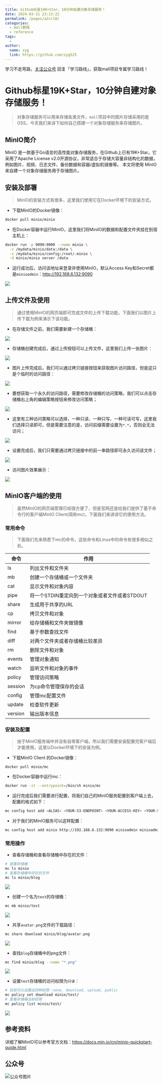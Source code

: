 ```yaml
---
title: Github标星19K+Star，10分钟自建对象存储服务！
date: 2024-03-31 23:13:22
permalink: /pages/a2cc18/
categories:
  - mall教程
  - reference
tags:
  - 
author: 
  name: zyg
  link: https://github.com/zyg525
---
```

学习不走弯路，[关注公众号](#公众号) 回复「学习路线」，获取mall项目专属学习路线！

# Github标星19K+Star，10分钟自建对象存储服务！

> 对象存储服务可以用来存储各类文件，`mall`项目中的图片存储采用的是OSS，今天我们来讲下如何自己搭建一个对象存储服务来存储图片。

## MinIO简介

MinIO 是一款基于Go语言的高性能对象存储服务，在Github上已有19K+Star。它采用了Apache License v2.0开源协议，非常适合于存储大容量非结构化的数据，例如图片、视频、日志文件、备份数据和容器/虚拟机镜像等。
本文将使用 MinIO 来自建一个对象存储服务用于存储图片。

## 安装及部署

> MinIO的安装方式有很多，这里我们使用它在Docker环境下的安装方式。

- 下载MinIO的Docker镜像：

```bash
docker pull minio/minio
```

- 在Docker容器中运行MinIO，这里我们将MiniIO的数据和配置文件夹挂在到宿主机上：

```bash
docker run -p 9090:9000 --name minio \
  -v /mydata/minio/data:/data \
  -v /mydata/minio/config:/root/.minio \
  -d minio/minio server /data
```

- 运行成功后，访问该地址来登录并使用MinIO，默认Access Key和Secret都是`minioadmin`：http://192.168.6.132:9090

![](/img/mall/minio_use_01.png)

## 上传文件及使用

> 通过使用MinIO的网页端即可完成文件的上传下载功能，下面我们以图片上传下载为例来演示下该功能。

- 在存储文件之前，我们需要新建一个存储桶：

![](/img/mall/minio_use_02.png)

- 存储桶创建完成后，通过上传按钮可以上传文件，这里我们上传一张图片：

![](/img/mall/minio_use_03.png)

- 图片上传完成后，我们可以通过拷贝链接按钮来获取图片访问路径，但是这只是个临时的访问路径：

![](/img/mall/minio_use_04.png)

- 要想获取一个永久的访问路径，需要修改存储桶的访问策略，我们可以点击存储桶右上角的编辑策略按钮来修改访问策略；

![](/img/mall/minio_use_05.png)

- 这里有三种访问策略可以选择，一种只读、一种只写、一种可读可写，这里我们选择只读即可，但是需要注意的是，访问前缀需要设置为`*.*`，否则会无法访问；

![](/img/mall/minio_use_06.png)

- 设置完成后，我们只需要通过拷贝链接中的前一串路径即可永久访问该文件；

![](/img/mall/minio_use_07.png)

- 访问图片效果展示：

![](/img/mall/minio_use_08.png)

## MinIO客户端的使用

> 虽然MinIO的网页端管理已经很方便了，但是官网还是给我们提供了基于命令行的客户端MinIO Client(简称mc)，下面我们来讲讲它的使用方法。

### 常用命令

> 下面我们先来熟悉下mc的命令，这些命令和Linux中的命令有很多相似之处。

| 命令    | 作用                                          |
| ------- | --------------------------------------------- |
| ls      | 列出文件和文件夹                              |
| mb      | 创建一个存储桶或一个文件夹                    |
| cat     | 显示文件和对象内容                            |
| pipe    | 将一个STDIN重定向到一个对象或者文件或者STDOUT |
| share   | 生成用于共享的URL                             |
| cp      | 拷贝文件和对象                                |
| mirror  | 给存储桶和文件夹做镜像                        |
| find    | 基于参数查找文件                              |
| diff    | 对两个文件夹或者存储桶比较差异                |
| rm      | 删除文件和对象                                |
| events  | 管理对象通知                                  |
| watch   | 监听文件和对象的事件                          |
| policy  | 管理访问策略                                  |
| session | 为cp命令管理保存的会话                        |
| config  | 管理mc配置文件                                |
| update  | 检查软件更新                                  |
| version | 输出版本信息                                  |

### 安装及配置

> 由于MinIO服务端中并没有自带客户端，所以我们需要安装配置完客户端后才能使用，这里以Docker环境下的安装为例。

- 下载MinIO Client 的Docker镜像：

```bash
docker pull minio/mc
```

- 在Docker容器中运行mc：

```bash
docker run -it --entrypoint=/bin/sh minio/mc
```

- 运行完成后我们需要进行配置，将我们自己的MinIO服务配置到客户端上去，配置的格式如下：

```bash
mc config host add <ALIAS> <YOUR-S3-ENDPOINT> <YOUR-ACCESS-KEY> <YOUR-SECRET-KEY> <API-SIGNATURE>
```

- 对于我们的MinIO服务可以这样配置：

```bash
mc config host add minio http://192.168.6.132:9090 minioadmin minioadmin S3v4
```

### 常用操作

- 查看存储桶和查看存储桶中存在的文件：

```bash
# 查看存储桶
mc ls minio
# 查看存储桶中存在的文件
mc ls minio/blog
```

![](/img/mall/minio_use_09.png)

- 创建一个名为`test`的存储桶：

```bash
mc mb minio/test
```

![](/img/mall/minio_use_10.png)

- 共享`avatar.png`文件的下载路径：

```bash
mc share download minio/blog/avatar.png
```

![](/img/mall/minio_use_11.png)

- 查找`blog`存储桶中的png文件：

```bash
mc find minio/blog --name "*.png"
```

![](/img/mall/minio_use_12.png)

- 设置`test`存储桶的访问权限为`只读`：

```bash
# 目前可以设置这四种权限：none, download, upload, public
mc policy set download minio/test/
# 查看存储桶当前权限
mc policy list minio/test/
```

![](/img/mall/minio_use_13.png)

## 参考资料

详细了解MinIO可以参考官方文档：https://docs.min.io/cn/minio-quickstart-guide.html

## 公众号

![公众号图片](http://macro-oss.oss-cn-shenzhen.aliyuncs.com/mall/banner/qrcode_for_macrozheng_258.jpg)